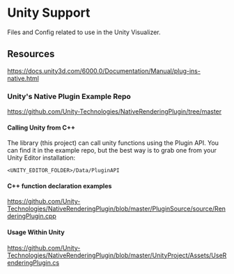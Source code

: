 # Unity Support
Files and Config related to  use in the Unity Visualizer.

## Resources
https://docs.unity3d.com/6000.0/Documentation/Manual/plug-ins-native.html

### Unity's Native Plugin Example Repo
https://github.com/Unity-Technologies/NativeRenderingPlugin/tree/master

#### Calling Unity from C++
The library (this project) can call unity functions using the Plugin API.
You can find it in the example repo, but the best way is to grab one from your Unity Editor installation:

`<UNITY_EDITOR_FOLDER>/Data/PluginAPI`

#### C++ function declaration examples
https://github.com/Unity-Technologies/NativeRenderingPlugin/blob/master/PluginSource/source/RenderingPlugin.cpp


#### Usage Within Unity
https://github.com/Unity-Technologies/NativeRenderingPlugin/blob/master/UnityProject/Assets/UseRenderingPlugin.cs